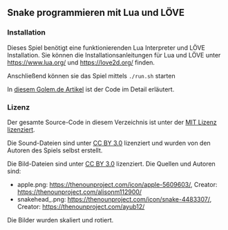 ## Snake programmieren mit Lua und LÖVE

### Installation 

Dieses Spiel benötigt eine funktionierenden Lua Interpreter und LÖVE Installation. Sie können die Installationsanleitungen für Lua und LÖVE unter https://www.lua.org/ und https://love2d.org/ finden.

Anschließend können sie das Spiel mittels `./run.sh` starten

In [diesem Golem.de Artikel](https://www.golem.de/news/spieleklassiker-snake-programmieren-mit-lua-und-loeve-2305-174483.html) ist der Code im Detail erläutert.

### Lizenz

Der gesamte Source-Code in diesem Verzeichnis ist unter der [MIT Lizenz lizenziert](./LICENSE.md). 

Die Sound-Dateien sind unter [CC BY 3.0](https://creativecommons.org/licenses/by/3.0/) lizenziert und wurden von den Autoren des Spiels selbst erstellt. 

Die Bild-Dateien sind unter [CC BY 3.0](https://creativecommons.org/licenses/by/3.0/) lizenziert. Die Quellen und Autoren sind:
- apple.png: https://thenounproject.com/icon/apple-5609603/, Creator: https://thenounproject.com/alisonm112900/
- snakehead_<x>.png: https://thenounproject.com/icon/snake-4483307/, Creator: https://thenounproject.com/ayub12/

Die Bilder wurden skaliert und rotiert. 
